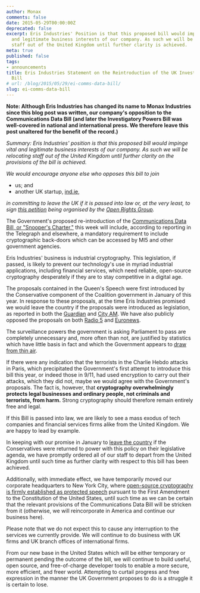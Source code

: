 ```yaml
---
author: Monax
comments: false
date: 2015-05-29T00:00:00Z
deprecated: false
excerpt: Eris Industries' Position is that this proposed bill would impinge vital,
  and legitimate business interests of our company. As such we will be relocating
  staff out of the United Kingdom until further clarity is achieved.
meta: true
published: false
tags:
- announcements
title: Eris Industries Statement on the Reintroduction of the UK Investigatory Powers
  Bill
# url: /blog/2015/05/29/ei-comms-data-bill/
slug: ei-comms-data-bill
---
```




**Note: Although Eris Industries has changed its name to Monax Industries since this blog post was written, our company's opposition to the Communications Data Bill (and later the Investigatory Powers Bill was well-covered in national and international press. We therefore leave this post unaltered for the benefit of the record.)**

*Summary: Eris Industries' position is that this proposed bill would impinge vital and legitimate business interests of our company. As such we will be relocating staff out of the United Kingdom until further clarity on the provisions of the bill is achieved.*

*We would encourage anyone else who opposes this bill to join*

* us; and
* another UK startup, [ind.ie](https://grahamcluley.com/2015/05/technology-firm-surveillance/),

*in committing to leave the UK if it is passed into law or, at the very least, to sign [this petition](https://www.openrightsgroup.org/campaigns/dont-let-the-snoopers-charter-bounce-back) being organised by the [Open Rights Group](https://openrightsgroup.org).*

The Government's proposed re-introduction of the [Communications Data Bill, or "Snooper's Charter,"](http://www.telegraph.co.uk/news/politics/queens-speech/11634567/Google-and-Whatsapp-will-be-forced-to-hand-messages-to-MI5.html) this week will include, according to reporting in the Telegraph and elsewhere, a mandatory requirement to include cryptographic back-doors which can be accessed by MI5 and other government agencies.

Eris Industries' business is industrial cryptography. This legislation, if passed, is likely to prevent our technology's use in myriad industrial applications, including financial services, which need reliable, open-source cryptography desperately if they are to stay competitive in a digital age.

The proposals contained in the Queen's Speech were first introduced by the Conservative component of the Coalition government in January of this year. In response to these proposals, at the time Eris Industries promised we would leave the country if the proposals were introduced as legislation, as reported in both the [Guardian](http://www.theguardian.com/technology/2015/jan/13/david-cameron-encrypted-messaging-apps-ban) and [City AM](http://www.cityam.com/207279/politics-fear-risky-game-editor-s-letter). We have also publicly opposed the proposals on both [Radio 5](https://grahamcluley.com/2015/01/listen-bbc-radio-punch-david-camerons-surveillance-backdoor/) and [Euronews](https://www.youtube.com/watch?v=4J-2aK6eViM).

The surveillance powers the government is asking Parliament to pass are completely unnecessary and, more often than not, are justified by statistics which have little basis in fact and which the Government appears to [draw from thin air](https://soundcloud.com/gcluley/radio-5-discussion-about-david-camerons-plans-to-backdoor-secure-messaging-services).

If there were any indication that the terrorists in the Charlie Hebdo attacks in Paris, which precipitated the Government's first attempt to introduce this bill this year, or indeed those in 9/11, had used encryption to carry out their attacks, which they did not, maybe we would agree with the Government's proposals. The fact is, however, that **cryptography overwhelmingly protects legal businesses and ordinary people, not criminals and terrorists, from harm.** Strong cryptography should therefore remain entirely free and legal.

If this Bill is passed into law, we are likely to see a mass exodus of tech companies and financial services firms alike from the United Kingdom. We are happy to lead by example.

In keeping with our promise in January to [leave the country](https://prestonbyrne.com/2015/01/13/you-cant-stop-crypto-mr-cameron/) if the Conservatives were returned to power with this policy on their legislative agenda, we have promptly ordered all of our staff to depart from the United Kingdom until such time as further clarity with respect to this bill has been achieved.

Additionally, with immediate effect, we have temporarily moved our corporate headquarters to New York City, where [open-source cryptography is firmly established as protected speech](https://www.eff.org/cases/bernstein-v-us-dept-justice) pursuant to the First Amendment to the Constitution of the United States, until such time as we can be certain that the relevant provisions of the Communications Data Bill will be stricken from it (otherwise, we will reincorporate in America and continue our business here).

Please note that we do not expect this to cause any interruption to the services we currently provide. We will continue to do business with UK firms and UK branch offices of international firms.

From our new base in the United States which will be either temporary or permanent pending the outcome of the bill, we will continue to build useful, open source, and free-of-charge developer tools to enable a more secure, more efficient, and freer world. Attempting to curtail progress and free expression in the manner the UK Government proposes to do is a struggle it is certain to lose.
